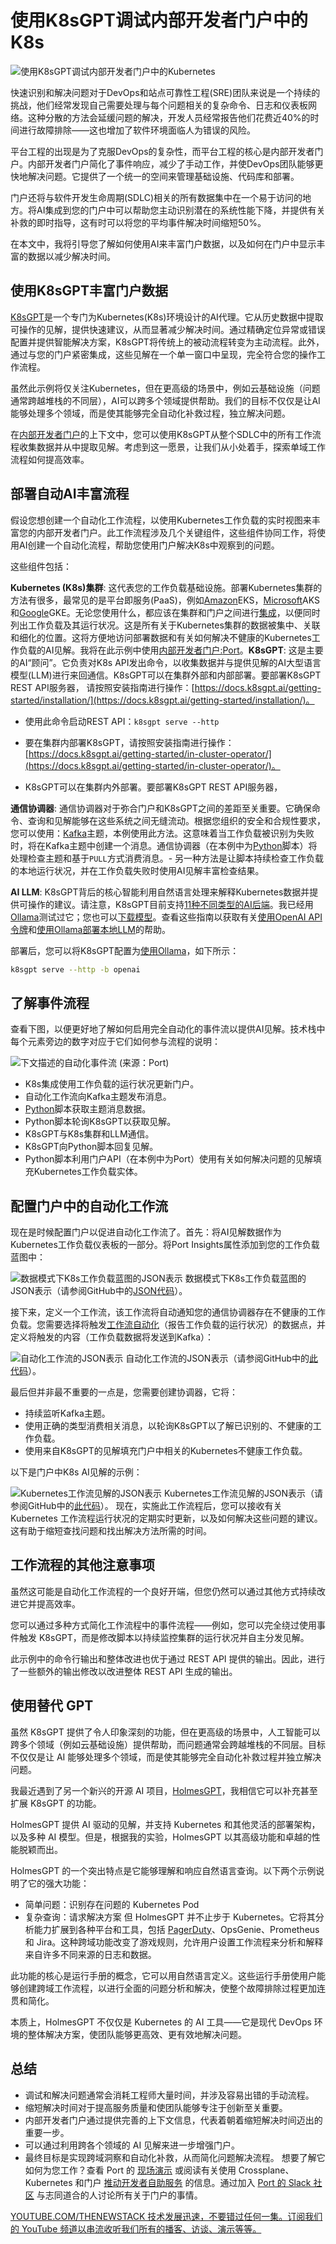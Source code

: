 # 使用K8sGPT调试内部开发者门户中的K8s

![使用K8sGPT调试内部开发者门户中的Kubernetes](https://cdn.thenewstack.io/media/2024/11/5ddf2e1f-debugging-kubernetes-ai-1024x576.png)

快速识别和解决问题对于DevOps和站点可靠性工程(SRE)团队来说是一个持续的挑战，他们经常发现自己需要处理与每个问题相关的复杂命令、日志和仪表板网络。这种分散的方法会延缓问题的解决，开发人员经常报告他们花费近40%的时间进行故障排除——这也增加了软件环境面临人为错误的风险。

平台工程的出现是为了克服DevOps的复杂性，而平台工程的核心是内部开发者门户。内部开发者门户简化了事件响应，减少了手动工作，并使DevOps团队能够更快地解决问题。它提供了一个统一的空间来管理基础设施、代码库和部署。

门户还将与软件开发生命周期(SDLC)相关的所有数据集中在一个易于访问的地方。将AI集成到您的门户中可以帮助您主动识别潜在的系统性能下降，并提供有关补救的即时指导，这有时可以将您的平均事件解决时间缩短50%。

在本文中，我将引导您了解如何使用AI来丰富门户数据，以及如何在门户中显示丰富的数据以减少解决时间。

## 使用K8sGPT丰富门户数据

[K8sGPT](https://github.com/k8sgpt-ai/k8sgpt)是一个专门为Kubernetes(K8s)环境设计的AI代理。它从历史数据中提取可操作的见解，提供快速建议，从而显著减少解决时间。通过精确定位异常或错误配置并提供智能解决方案，K8sGPT将传统上的被动流程转变为主动流程。此外，通过与您的门户紧密集成，这些见解在一个单一窗口中呈现，完全符合您的操作工作流程。

虽然此示例将仅关注Kubernetes，但在更高级的场景中，例如云基础设施（问题通常跨越堆栈的不同层），AI可以跨多个领域提供帮助。我们的目标不仅仅是让AI能够处理多个领域，而是使其能够完全自动化补救过程，独立解决问题。

在[内部开发者门户](https://thenewstack.io/improve-developer-onboarding-with-an-internal-developer-portal)的上下文中，您可以使用K8sGPT从整个SDLC中的所有工作流程收集数据并从中提取见解。考虑到这一愿景，让我们从小处着手，探索单域工作流程如何提高效率。

## 部署自动AI丰富流程

假设您想创建一个自动化工作流程，以使用Kubernetes工作负载的实时视图来丰富您的内部开发者门户。此工作流程涉及几个关键组件，这些组件协同工作，将使用AI创建一个自动化流程，帮助您使用门户解决K8s中观察到的问题。

这些组件包括：

**Kubernetes (K8s)集群**: 这代表您的工作负载基础设施。部署Kubernetes集群的方法有很多，最常见的是平台即服务(PaaS)，例如[Amazon](https://aws.amazon.com/?utm_content=inline+mention)EKS，[Microsoft](https://news.microsoft.com/?utm_content=inline+mention)AKS和[Google](https://cloud.google.com/?utm_content=inline+mention)GKE。无论您使用什么，都应该在集群和门户之间进行[集成](https://docs.getport.io/integrations-index/#kubernetes)，以便同时列出工作负载及其运行状况。这是所有关于Kubernetes集群的数据被集中、关联和细化的位置。这将方便地访问部署数据和有关如何解决不健康的Kubernetes工作负载的AI见解。我将在此示例中使用[内部开发者门户:](https://www.getport.io/blog/what-is-an-internal-developer-portal)[Port](https://www.getport.io/?utm_content=inline+mention)。**K8sGPT**: 这是主要的AI“顾问”。它负责对K8s API发出命令，以收集数据并与提供见解的AI大型语言模型(LLM)进行来回通信。K8sGPT可以在集群外部和内部部署。要部署K8sGPT REST API服务器，
请按照安装指南进行操作：[https://docs.k8sgpt.ai/getting-started/installation/](https://docs.k8sgpt.ai/getting-started/installation/)。

- 使用此命令启动REST API：`k8sgpt serve --http`

- 要在集群内部署K8sGPT，请按照安装指南进行操作：[https://docs.k8sgpt.ai/getting-started/in-cluster-operator/](https://docs.k8sgpt.ai/getting-started/in-cluster-operator/)。

- K8sGPT可以在集群内外部署。要部署K8sGPT REST API服务器，

**通信协调器**: 通信协调器对于弥合门户和K8sGPT之间的差距至关重要。它确保命令、查询和见解能够在这些系统之间无缝流动。根据您组织的安全和合规性要求，您可以使用：[Kafka](https://thenewstack.io/top-10-tools-for-kafka-engineers/)主题，本例使用此方法。这意味着当工作负载被识别为失败时，将在Kafka主题中创建一个消息。通信协调器（在本例中为[Python](https://thenewstack.io/what-is-python/)脚本）将处理检查主题和基于`PULL`方式消费消息。- 另一种方法是让脚本持续检查工作负载的本地运行状况，并在工作负载失败时使用AI见解丰富检查结果。

**AI LLM**: K8sGPT背后的核心智能利用自然语言处理来解释Kubernetes数据并提供可操作的建议。请注意，K8sGPT目前支持[11种不同类型的AI后端](https://docs.k8sgpt.ai/reference/providers/backend/)。我已经用[Ollama](https://docs.k8sgpt.ai/reference/providers/backend/#ollama)测试过它；您也可以[下载模型](https://ollama.com/library)。查看这些指南以获取有关[使用OpenAI API令牌](https://platform.openai.com/docs/quickstart)和[使用Ollama部署本地LLM](https://github.com/ollama/ollama)的帮助。

部署后，您可以将K8sGPT配置为[使用Ollama](https://thenewstack.io/how-to-set-up-and-run-a-local-llm-with-ollama-and-llama-2/)，如下所示：

```bash
k8sgpt serve --http -b openai
```

## 了解事件流程

查看下图，以便更好地了解如何启用完全自动化的事件流以提供AI见解。技术栈中每个元素旁边的数字对应于它们如何参与流程的说明：

![下文描述的自动化事件流](https://cdn.thenewstack.io/media/2024/11/515348e9-event-flow-ai-insights-1024x536.png)
(来源：Port)

- K8s集成使用工作负载的运行状况更新门户。
- 自动化工作流向Kafka主题发布消息。
- [Python](https://roadmap.sh/python)脚本获取主题消息数据。
- Python脚本轮询K8sGPT以获取见解。
- K8sGPT与K8s集群和LLM通信。
- K8sGPT向Python脚本回复见解。
- Python脚本利用门户API（在本例中为Port）使用有关如何解决问题的见解填充Kubernetes工作负载实体。

## 配置门户中的自动化工作流

现在是时候配置门户以促进自动化工作流了。首先：将AI见解数据作为Kubernetes工作负载仪表板的一部分。将Port Insights属性添加到您的工作负载蓝图中：

![数据模式下K8s工作负载蓝图的JSON表示](https://cdn.thenewstack.io/media/2024/11/9e9c3096-insights-property-1024x737.png)
数据模式下K8s工作负载蓝图的JSON表示（请参阅GitHub中的[JSON代码](https://github.com/dan-amzulescu-port/Port-K8sGPT/blob/main/PortObjects/Blueprints/workload.json)）。

接下来，定义一个工作流，该工作流将自动通知您的通信协调器存在不健康的工作负载。您需要选择将触发[工作流自动化](https://thenewstack.io/why-internal-developer-portals-need-automations)（报告工作负载的运行状况）的数据点，并定义将触发的内容（工作负载数据将发送到Kafka）：

![自动化工作流的JSON表示](https://cdn.thenewstack.io/media/2024/11/b0125fc5-json-automation-workflow-980x1024.png)
自动化工作流的JSON表示（请参阅GitHub中的[此代码](https://github.com/dan-amzulescu-port/Port-K8sGPT/blob/main/PortObjects/Automations/K8s-serviceUnHealthy.json)）。

最后但并非最不重要的一点是，您需要创建协调器，它将：

- 持续监听Kafka主题。
- 使用正确的类型消费相关消息，以轮询K8sGPT以了解已识别的、不健康的工作负载。
- 使用来自K8sGPT的见解填充门户中相关的Kubernetes不健康工作负载。

以下是门户中K8s AI见解的示例：

![Kubernetes工作流见解的JSON表示](https://cdn.thenewstack.io/media/2024/11/b45e7aa4-json-kubernetes-workflows-912x1024.png)
Kubernetes工作流见解的JSON表示（请参阅GitHub中的[此代码](https://github.com/dan-amzulescu-port/Port-K8sGPT)）。
现在，实施此工作流程后，您可以接收有关 Kubernetes 工作流程运行状况的定期实时更新，以及如何解决这些问题的建议。这有助于缩短查找问题和找出解决方法所需的时间。

## 工作流程的其他注意事项
虽然这可能是自动化工作流程的一个良好开端，但您仍然可以通过其他方式持续改进它并提高效率。

您可以通过多种方式简化工作流程中的事件流程——例如，您可以完全绕过使用事件触发 K8sGPT，而是修改脚本以持续监控集群的运行状况并自主分发见解。

此示例中的命令行输出和整体改进也优于通过 REST API 提供的输出。因此，进行了一些额外的输出修改以改进整体 REST API 生成的输出。

## 使用替代 GPT
虽然 K8sGPT 提供了令人印象深刻的功能，但在更高级的场景中，人工智能可以跨多个领域（例如云基础设施）提供帮助，而问题通常会跨越堆栈的不同层。目标不仅仅是让 AI 能够处理多个领域，而是使其能够完全自动化补救过程并独立解决问题。

我最近遇到了另一个新兴的开源 AI 项目，[HolmesGPT](https://github.com/robusta-dev/holmesgpt)，我相信它可以补充甚至扩展 K8sGPT 的功能。

HolmesGPT 提供 AI 驱动的见解，并支持 Kubernetes 和其他灵活的部署架构，以及多种 AI 模型。但是，根据我的实验，HolmesGPT 以其高级功能和卓越的性能脱颖而出。

HolmesGPT 的一个突出特点是它能够理解和响应自然语言查询。以下两个示例说明了它的强大功能：

- 简单问题：识别存在问题的 Kubernetes Pod
- 复杂查询：请求解决方案
但 HolmesGPT 并不止步于 Kubernetes。它将其分析能力扩展到各种平台和工具，包括 [PagerDuty](https://www.pagerduty.com/?utm_content=inline+mention)、OpsGenie、Prometheus 和 Jira。这种跨域功能改变了游戏规则，允许用户设置工作流程来分析和解释来自许多不同来源的日志和数据。

此功能的核心是运行手册的概念，它可以用自然语言定义。这些运行手册使用户能够创建跨域工作流程，以进行全面的问题分析和解决，使整个故障排除过程更加连贯和简化。

本质上，HolmesGPT 不仅仅是 Kubernetes 的 AI 工具——它是现代 DevOps 环境的整体解决方案，使团队能够更高效、更有效地解决问题。

## 总结
- 调试和解决问题通常会消耗工程师大量时间，并涉及容易出错的手动流程。
- 缩短解决时间对于提高服务质量和使团队能够专注于创新至关重要。
- 内部开发者门户通过提供完善的上下文信息，代表着朝着缩短解决时间迈出的重要一步。
- 可以通过利用跨各个领域的 AI 见解来进一步增强门户。
- 最终目标是实现跨域洞察和自动化补救，从而简化问题解决流程。
想要了解它如何为您工作？查看 Port 的 [现场演示](https://demo.getport.io/organization/home) 或阅读有关使用 Crossplane、Kubernetes 和门户 [推动开发者自助服务](https://thenewstack.io/drive-developer-self-service-with-crossplane-k8s-and-a-portal/) 的信息。通过加入 [Port 的 Slack 社区](https://join.slack.com/t/port-community/shared_invite/zt-2n5tu72wi-FEgN6HGFeG9bcRfHtKYdCg) 与志同道合的人讨论所有关于门户的事情。

[YOUTUBE.COM/THENEWSTACK 技术发展迅速，不要错过任何一集。订阅我们的 YouTube 频道以串流收听我们所有的播客、访谈、演示等等。](https://youtube.com/thenewstack?sub_confirmation=1)